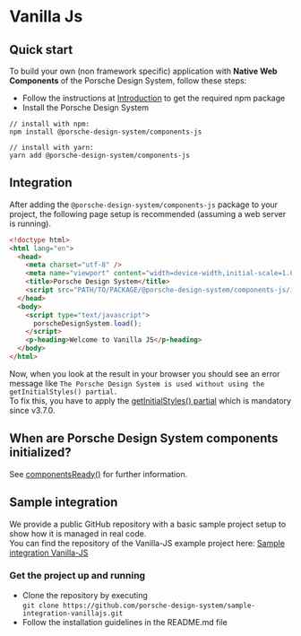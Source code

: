 # Vanilla Js

<TableOfContents></TableOfContents>

## Quick start

To build your own (non framework specific) application with **Native Web Components** of the Porsche Design System,
follow these steps:

- Follow the instructions at [Introduction](developing/introduction) to get the required npm package
- Install the Porsche Design System

```shell script
// install with npm:
npm install @porsche-design-system/components-js

// install with yarn:
yarn add @porsche-design-system/components-js
```

## Integration

After adding the `@porsche-design-system/components-js` package to your project, the following page setup is recommended
(assuming a web server is running).

```html
<!doctype html>
<html lang="en">
  <head>
    <meta charset="utf-8" />
    <meta name="viewport" content="width=device-width,initial-scale=1.0" />
    <title>Porsche Design System</title>
    <script src="PATH/TO/PACKAGE/@porsche-design-system/components-js/index.js"></script>
  </head>
  <body>
    <script type="text/javascript">
      porscheDesignSystem.load();
    </script>
    <p-heading>Welcome to Vanilla JS</p-heading>
  </body>
</html>
```

<Notification heading="Attention" state="warning">
  Now, when you look at the result in your browser you should see an error message like 
  <code>The Porsche Design System is used without using the getInitialStyles() partial.</code><br>
  To fix this, you have to apply the <a href="partials/initial-styles">getInitialStyles() partial</a> which is mandatory since v3.7.0.
</Notification>

## When are Porsche Design System components initialized?

See [componentsReady()](developing/components-ready) for further information.

## Sample integration

We provide a public GitHub repository with a basic sample project setup to show how it is managed in real code.  
You can find the repository of the Vanilla-JS example project here:
[Sample integration Vanilla-JS](https://github.com/porsche-design-system/sample-integration-vanillajs)

### Get the project up and running

- Clone the repository by executing  
  `git clone https://github.com/porsche-design-system/sample-integration-vanillajs.git`
- Follow the installation guidelines in the README.md file
